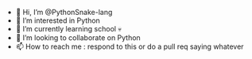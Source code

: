 - 👋 Hi, I’m @PythonSnake-lang
- 👀 I’m interested in Python
- 🌱 I’m currently learning school 💀
- 💞️ I’m looking to collaborate on Python
- 📫 How to reach me : respond to this or do a pull req saying whatever

<!---
PythonSnake-lang/PythonSnake-lang is a ✨ special ✨ repository because its `README.md` (this file) appears on your GitHub profile.
You can click the Preview link to take a look at your changes.
--->
